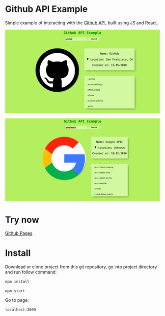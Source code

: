 # Github API Example

Simple example of interacting with the [Github API](https://developer.github.com/v3/), built using JS and React.

![alt text](/images/screenshot1.png)

![alt text](/images/screenshot2.png)

# Try now

[Github Pages](https://kachanov.github.io/Github-API/)

# Install

Download or clone project from this git repository, go into project directory and run follow command:

```shell
npm install
```

```shell
npm start
```
Go to page:
```
localhost:3000
```

